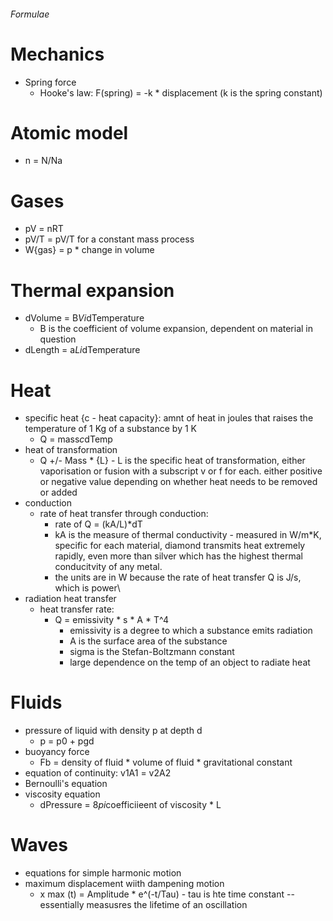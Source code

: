 ###### Formulae

# Mechanics
- Spring force
    + Hooke's law: F(spring) = -k * displacement (k is the spring constant)

# Atomic model
- n = N/Na

# Gases
- pV = nRT
- pV/T = pV/T for a constant mass process
- W{gas} = p * change in volume

# Thermal expansion
- dVolume = B*Vi*dTemperature
    + B is the coefficient of volume expansion, dependent on material in question
- dLength = a*Li*dTemperature

# Heat
- specific heat {c - heat capacity}: amnt of heat in joules that raises the temperature of 1 Kg of a substance by 1 K
    + Q = mass*c*dTemp
- heat of transformation
    + Q +/- Mass * {L} - L is the specific heat of transformation, either vaporisation or fusion with a subscript v or f for each. either positive or negative value depending on whether heat needs to be removed or added
- conduction
    + rate of heat transfer through conduction:
        * rate of Q = (kA/L)*dT
        * kA is the measure of thermal conductivity - measured in W/m*K, specific for each material, diamond transmits heat extremely rapidly, even more than silver which has the highest thermal conducitvity of any metal.
        * the units are in W because the rate of heat transfer Q is J/s, which is power\
- radiation heat transfer
    + heat transfer rate:
        * Q  = emissivity * s * A * T^4
            - emissivity is a degree to which a substance emits radiation
            - A is the surface area of the substance
            - sigma is the Stefan-Boltzmann constant
            - large dependence on the temp of an object to radiate heat

# Fluids
- pressure of liquid with density p at depth d
    + p = p0 + pgd
- buoyancy force
    + Fb = density of fluid * volume of fluid * gravitational constant
- equation of continuity: v1A1 = v2A2
- Bernoulli's equation
- viscosity equation
    + dPressure = 8*pi*coefficiieent of viscosity * L

# Waves
- equations for simple harmonic motion
- maximum displacement wiith dampening motion
    + x max (t) = Amplitude * e^(-t/Tau) - tau is hte time constant -- essentially measusres the lifetime of an oscillation
